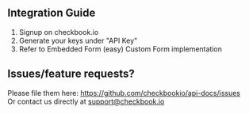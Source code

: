 Integration Guide
--------

1. Signup on checkbook.io  
2. Generate your keys under "API Key"  
3. Refer to Embedded Form  (easy) Custom Form implementation  

Issues/feature requests?
------

Please file them here: https://github.com/checkbookio/api-docs/issues  
Or contact us directly at support@checkbook.io
